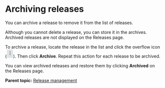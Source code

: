 # Archiving releases

You can archive a release to remove it from the list of releases.

Although you cannot delete a release, you can store it in the archives. Archived releases are not displayed on the Releases page.

To archive a release, locate the release in the list and click the overflow icon \(![](../images/seq-select.png)\). Then click **Archive**. Repeat this action for each release to be archived.

You can view archived releases and restore them by clicking **Archived** on the Releases page.

**Parent topic:** [Release management](../../com.ibm.crelease.doc/topics/c_node_releases.md)

